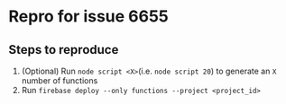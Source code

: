 # Repro for issue 6655

## Steps to reproduce

1. (Optional) Run `node script <X>`(i.e. `node script 20`) to
   generate an `X` number of functions
1. Run `firebase deploy --only functions --project <project_id>`
